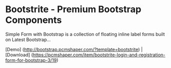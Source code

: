 # Bootstrite - Premium Bootstrap Components

Simple Form with Bootstrap is a collection of floating inline label forms built on Latest Bootstrap...

[Demo] (http://bootstrap.pcmshaper.com/?template=bootstrite)
 | [Download] (https://pcmshaper.com/item/bootstrite-login-and-registration-form-for-bootstrap-3/19)
